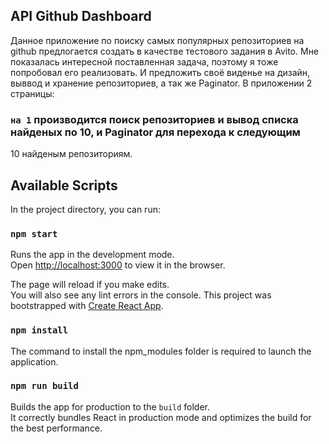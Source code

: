 ## API Github Dashboard
Данное приложение по поиску самых популярных репозиториев на github предлогается создать в качестве тестового задания в Avito.
Мне показалась интересной поставленная задача, поэтому я тоже попробовал его реализовать. И предложить своё виденье на дизайн,
выввод и хранение репозиториев, а так же Paginator.
В приложении 2 страницы:
### `на 1` производится поиск репозиториев и вывод списка найденых по 10, и Paginator для перехода к следующим 
 10 найденым репозиториям.

## Available Scripts

In the project directory, you can run:

### `npm start`

Runs the app in the development mode.<br />
Open [http://localhost:3000](http://localhost:3000) to view it in the browser.

The page will reload if you make edits.<br />
You will also see any lint errors in the console.
This project was bootstrapped with [Create React App](https://github.com/facebook/create-react-app).


### `npm install`

The command to install the npm_modules folder is required to launch the application.

### `npm run build`

Builds the app for production to the `build` folder.<br />
It correctly bundles React in production mode and optimizes the build for the best performance.

